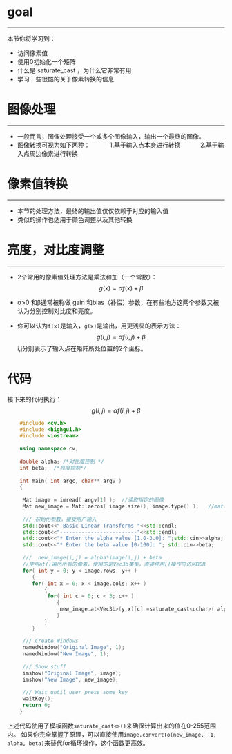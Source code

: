 # goal
---------------------
本节你将学习到：

*  访问像素值
*  使用0初始化一个矩阵
*  什么是 saturate_cast ，为什么它非常有用
*  学习一些很酷的关于像素转换的信息

# 图像处理
-----------

* 一般而言，图像处理接受一个或多个图像输入，输出一个最终的图像。
* 图像转换可视为如下两种：
　　　1.基于输入点本身进行转换
　　　2.基于输入点周边像素进行转换

# 像素值转换
---------

* 本节的处理方法，最终的输出值仅仅依赖于对应的输入值
* 类似的操作也适用于颜色调整以及其他转换

# 亮度，对比度调整
---------------------

* 2个常用的像素值处理方法是乘法和加（一个常数）：
$$ g(x)=αf(x)+β $$

*  α>0 和β通常被称做 gain  和bias（补偿）参数，在有些地方这两个参数又被认为分别控制对比度和亮度。
*  你可以认为`f(x)`是输入，`g(x)`是输出，用更浅显的表示方法：
$$g(i,j)=αf(i,j)+β$$
i,j分别表示了输入点在矩阵所处位置的2个坐标。


# 代码
接下来的代码执行：
$$g(i,j)=αf(i,j)+β$$
```c++
    #include <cv.h>
    #include <highgui.h>
    #include <iostream>
    
    using namespace cv;
    
    double alpha; /*对比度控制 */
    int beta;  /*亮度控制*/
    
    int main( int argc, char** argv )
    {
     
     Mat image = imread( argv[1] );  //读取指定的图像
     Mat new_image = Mat::zeros( image.size(), image.type() );   //matlab风格函数zero()，创建一个和输入图像类型，大小一致的图像，并初始化为0
    
     /// 初始化参数，接受用户输入
     std::cout<<" Basic Linear Transforms "<<std::endl;
     std::cout<<"-------------------------"<<std::endl;
     std::cout<<"* Enter the alpha value [1.0-3.0]: ";std::cin>>alpha;
     std::cout<<"* Enter the beta value [0-100]: "; std::cin>>beta;
    
     ///  new_image(i,j) = alpha*image(i,j) + beta
     //使用at()遍历所有的像素，使用的是Vec3b类型，直接使用[]操作符访问BGR
     for( int y = 0; y < image.rows; y++ )
        {
        for( int x = 0; x < image.cols; x++ )
            { 
             for( int c = 0; c < 3; c++ )
                {
                 new_image.at<Vec3b>(y,x)[c] =saturate_cast<uchar>( alpha*( image.at<Vec3b>(y,x)[c] ) + beta );
                }
            }
        }
    
     /// Create Windows
     namedWindow("Original Image", 1);
     namedWindow("New Image", 1);
    
     /// Show stuff
     imshow("Original Image", image);
     imshow("New Image", new_image);
    
     /// Wait until user press some key
     waitKey();
     return 0;
    }
```
上述代码使用了模板函数`saturate_cast<>()`来确保计算出来的值在0-255范围内。
如果你完全掌握了原理，可以直接使用`image.convertTo(new_image, -1, alpha, beta)`来替代for循环操作，这个函数更高效。
